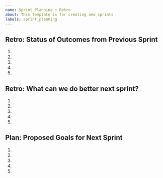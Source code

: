 ```yaml
---
name: Sprint Planning + Retro
about: This template is for creating new sprints
labels: sprint_planning
---
```


## Retro: Status of Outcomes from Previous Sprint

1.
2.
3.
4.
5.

## Retro: What can we do better next sprint?

1.
2.
3.
4.
5.

## Plan: Proposed Goals for Next Sprint

1.
2.
3.
4.
5.
